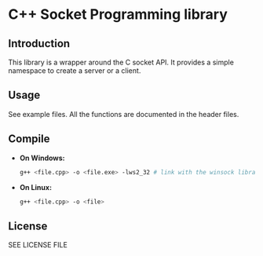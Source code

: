 # C++ Socket Programming library

## Introduction

This library is a wrapper around the C socket API. It provides a simple namespace to create a server or a client.

## Usage

See example files. All the functions are documented in the header files.

## Compile

- **On Windows:**

    ```bash
    g++ <file.cpp> -o <file.exe> -lws2_32 # link with the winsock library
    ```

- **On Linux:**

    ```bash
    g++ <file.cpp> -o <file>
    ```

## License

SEE LICENSE FILE